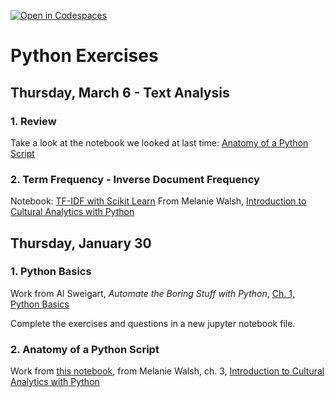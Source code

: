 [![Open in Codespaces](https://classroom.github.com/assets/launch-codespace-2972f46106e565e64193e422d61a12cf1da4916b45550586e14ef0a7c637dd04.svg)](https://classroom.github.com/open-in-codespaces?assignment_repo_id=17954652)
# Python Exercises

## Thursday, March 6 - Text Analysis

### 1. Review 

Take a look at the notebook we looked at last time: [Anatomy of a Python Script](03-Anatomy-Python-Script.ipynb)

### 2. Term Frequency - Inverse Document Frequency

Notebook: [TF-IDF with Scikit Learn](03-TF-IDF-Scikit-Learn.ipynb) From Melanie Walsh, [Introduction to Cultural Analytics with Python](https://melaniewalsh.github.io/Intro-Cultural-Analytics/welcome.html)

## Thursday, January 30

### 1. Python Basics

Work from Al Sweigart, *Automate the Boring Stuff with Python*, [Ch. 1, Python Basics](https://automatetheboringstuff.com/2e/chapter1/)

Complete the exercises and questions in a new jupyter notebook file.

### 2. Anatomy of a Python Script

Work from [this notebook](03-Anatomy-Python-Script.ipynb), from Melanie Walsh, ch. 3, [Introduction to Cultural Analytics with Python](https://melaniewalsh.github.io/Intro-Cultural-Analytics/welcome.html)
